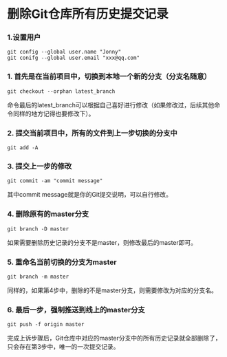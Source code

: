 # 删除Git仓库所有历史提交记录

### 1.设置用户

```shell
git config --global user.name "Jonny"
git conifg --global user.email "xxx@qq.com"
```

### 1. 首先是在当前项目中，切换到本地一个新的分支（分支名随意）

```shell
git checkout --orphan latest_branch
```

命令最后的latest_branch可以根据自己喜好进行修改（如果修改过，后续其他命令同样的地方记得也要修改下）。

### 2. 提交当前项目中，所有的文件到上一步切换的分支中

```shell
git add -A
```

### 3. 提交上一步的修改

```shell
git commit -am "commit message"
```

其中commit message就是你的Git提交说明，可以自行修改。

### 4. 删除原有的master分支

```shell
git branch -D master
```

如果需要删除历史记录的分支不是master，则修改最后的master即可。

### 5. 重命名当前切换的分支为master

```shell
git branch -m master
```

同样的，如果第4步中，删除的不是master分支，则需要修改为对应的分支名。

### 6. 最后一步，强制推送到线上的master分支

```shell
git push -f origin master
```

完成上诉步骤后，Git仓库中对应的master分支中的所有历史记录就全部删除了，只会存在第3步中，唯一的一次提交记录。